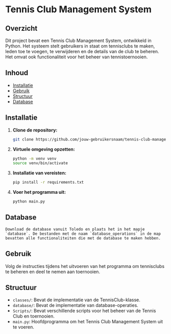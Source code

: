 # Tennis Club Management System

## Overzicht

Dit project bevat een Tennis Club Management System, ontwikkeld in Python. Het systeem stelt gebruikers in staat om tennisclubs te maken, leden toe te voegen, te verwijderen en de details van de club te beheren. Het omvat ook functionaliteit voor het beheer van tennistoernooien.

## Inhoud

- [Installatie](#installatie)
- [Gebruik](#gebruik)
- [Structuur](#structuur)
- [Database](#database)

## Installatie

1. **Clone de repository:**
    ```bash
    git clone https://github.com/jouw-gebruikersnaam/tennis-club-management-system.git
    ```

2. **Virtuele omgeving opzetten:**
    ```bash
    python -m venv venv
    source venv/bin/activate 
    ```

3. **Installatie van vereisten:**
    ```bash
    pip install -r requirements.txt
    ```

4. **Voer het programma uit:**
    ```bash
    python main.py
    ```

## Database
    Download de database vanuit Toledo en plaats het in het mapje `database`. De bestanden met de naam `database_operations` in de map bevatten alle functionaliteiten die met de database te maken hebben.

## Gebruik

Volg de instructies tijdens het uitvoeren van het programma om tennisclubs te beheren en deel te nemen aan toernooien.

## Structuur

- `classes/`: Bevat de implementatie van de TennisClub-klasse.
- `database/`: Bevat de implementatie van database-operaties.
- `Scripts/`: Bevat verschillende scripts voor het beheer van de Tennis Club en toernooien.
- `main.py`: Hoofdprogramma om het Tennis Club Management System uit te voeren.
